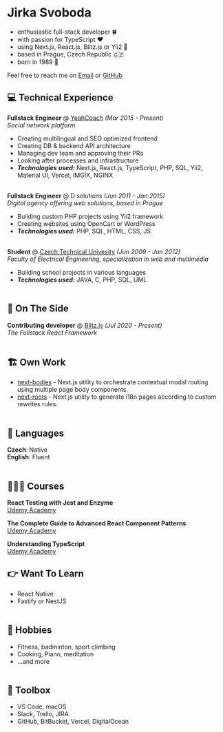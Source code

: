 # Jirka Svoboda

- enthusiastic full-stack developer 🍀 
- with passion for TypeScript ❤️ 
- using Next.js, React.js, Blitz.js or Yii2 🚀 
- based in Prague, Czech Republic 🇨🇿
- born in 1989 🎂

Feel free to reach me on [Email](mailto:svobik7@gmail.com) or [GitHub](https://github.com/svobik7/)

## 💻 Technical Experience

**Fullstack Engineer** @ [YeahCoach](https://www.yeahcoach.com/) _(Mar 2015 - Present)_ <br>
_Social network platform_
  - Creating multilingual and SEO optimized frontend
  - Creating DB & backend API architecture
  - Managing dev team and approving their PRs
  - Looking after processes and infrastructure
  - **_Technologies used:_** Next.js, React.js, TypeScript, PHP, SQL, Yii2, Material UI, Vercel, IMGIX, NGINX
<br><br>

**Fullstack Engineer** @ D solutions _(Jun 2011 - Jan 2015)_ <br>
_Digital agency offering web solutions, based in Prague_
  - Building custom PHP projects using Yii2 framework
  - Creating websites using OpenCart or WordPress
  - **_Technologies used:_** PHP, SQL, HTML, CSS, JS
<br><br>

**Student** @ [Czech Technical Univesity](https://fel.cvut.cz/en/) _(Jun 2009 - Jan 2012)_ <br>
_Faculty of Electrical Engineering, specialization in web and multimedia_
  - Building school projects in various languages
  - **_Technologies used:_** JAVA, C, PHP, SQL, UML
<br><br>

## 📌 On The Side

**Contributing developer** @ [Blitz.js](https://github.com/blitz-js/blitz) _(Jul 2020 - Present)_ <br>
_The Fullstack React Framework_
<br><br>

## 🏗️ Own Work
- [next-bodies](https://github.com/svobik7/next-bodies) - Next.js utility to orchestrate contextual modal routing using multiple page body components.
- [next-roots](https://github.com/svobik7/next-roots) - Next.js utility to generate i18n pages according to custom rewrites rules.
<br><br>

## 💬 Languages

**Czech**: Native <br>
**English**: Fluent
<br><br>

## 👩🏼‍🎓 Courses

**React Testing with Jest and Enzyme**<br>
[Udemy Academy](https://www.udemy.com/course/react-testing-with-jest-and-enzyme/)

**The Complete Guide to Advanced React Component Patterns**<br>
[Udemy Academy](https://www.udemy.com/course/the-complete-guide-to-advanced-react-patterns/)

**Understanding TypeScript**<br>
[Udemy Academy](https://www.udemy.com/course/understanding-typescript/)

## 👉 Want To Learn
- React Native
- Fastify or NestJS
<br><br>

## 🙂 Hobbies
- Fitness, badminton, sport climbing
- Cooking, Piano, meditation
- ...and more
<br><br>

## 🧰 Toolbox
- VS Code, macOS
- Slack, Trello, JIRA
- GitHub, BitBucket, Vercel, DigitalOcean
<br><br>

<!--
**svobik7/svobik7** is a ✨ _special_ ✨ repository because its `README.md` (this file) appears on your GitHub profile.

Here are some ideas to get you started:

- 🔭 I’m currently working on ...
- 🌱 I’m currently learning ...
- 👯 I’m looking to collaborate on ...
- 🤔 I’m looking for help with ...
- 💬 Ask me about ...
- 📫 How to reach me: ...
- 😄 Pronouns: ...
- ⚡ Fun fact: ...
-->
